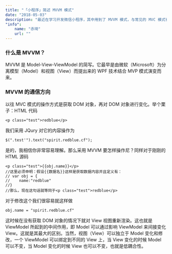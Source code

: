 ```yaml
---
title: "「小程序」简述 MVVM 模式"
date: "2018-05-03"
description: "最近在学习开发微信小程序，其中用到了 MVVM 模式，与常见的 MVC 模式有所区别，简述其来备忘。"
"info":
    name: "赤琦"
    url: ""
---
```


### 什么是 MVVM？

MVVM 是 Model-View-ViewModel 的简写。它最早是由微软（Microsoft）为分离模型（Model）和视图（View）而提出来的 WPF 技术结合 MVP 模式演变而来。

### MVVM 的通信方向

以往 MVC 模式的操作方式是获取 DOM 对象，再对 DOM 对象进行变化。举个栗子：HTML 代码

    <p class="test">redblue</p>

我们采用 JQury 对它的内容操作为

    $(".test'").text("spirit.redblue.cf");

是的，我相信你非常容易理解。那么采用 MVVM 要怎样操作尼？同样对于刚刚的 HTML 源码

    <p class="test">{{obj.name}}</p>
    //这里必须申明：假设{{数据名}}这样是获取数据内容并且定义有：
    // var obj = {
    //    name:"redblue"
    //}
    //那么，现在这句话就等同于<p class="test">redblue</p>

对于修改这个我们很容易就这样做

    obj.name = "spirit.redblue.cf"

这时候在没有获取 DOM 对象的情况下就对 View 视图重新渲染。这也就是 ViewModel 所起到的中间作用，即 Model 可以通过影响 ViewModel 来间接变化 View。这就是其最大的区别。当然，视图（View）可以独立于 Model 变化和修改，一个 ViewModel 可以绑定到不同的 View 上，当 View 变化的时候 Model 可以不变，当 Model 变化的时候 View 也可以不变，也就是低耦合性。